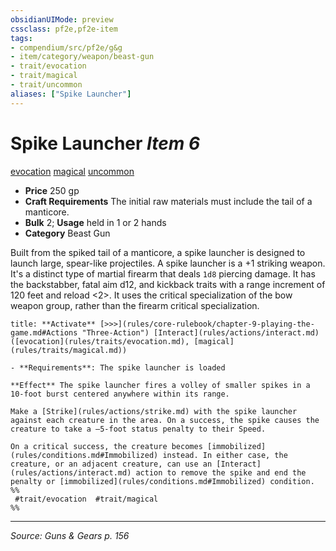 ```yaml
---
obsidianUIMode: preview
cssclass: pf2e,pf2e-item
tags:
- compendium/src/pf2e/g&g
- item/category/weapon/beast-gun
- trait/evocation
- trait/magical
- trait/uncommon
aliases: ["Spike Launcher"]
---
```

# Spike Launcher *Item 6*  
[evocation](evocation.md "Evocation School Trait")  [magical](magical.md "Magical Item Trait")  [uncommon](uncommon.md "Uncommon Rarity Trait")  

- **Price** 250 gp
- **Craft Requirements** The initial raw materials must include the tail of a manticore.
- **Bulk** 2; **Usage** held in 1 or 2 hands
- **Category** Beast Gun

Built from the spiked tail of a manticore, a spike launcher is designed to launch large, spear-like projectiles. A spike launcher is a +1 striking weapon. It's a distinct type of martial firearm that deals `1d8` piercing damage. It has the backstabber, fatal aim d12, and kickback traits with a range increment of 120 feet and reload <2>. It uses the critical specialization of the bow weapon group, rather than the firearm critical specialization.

```ad-embed-ability
title: **Activate** [>>>](rules/core-rulebook/chapter-9-playing-the-game.md#Actions "Three-Action") [Interact](rules/actions/interact.md) ([evocation](rules/traits/evocation.md), [magical](rules/traits/magical.md))

- **Requirements**: The spike launcher is loaded

**Effect** The spike launcher fires a volley of smaller spikes in a 10-foot burst centered anywhere within its range.

Make a [Strike](rules/actions/strike.md) with the spike launcher against each creature in the area. On a success, the spike causes the creature to take a –5-foot status penalty to their Speed.

On a critical success, the creature becomes [immobilized](rules/conditions.md#Immobilized) instead. In either case, the creature, or an adjacent creature, can use an [Interact](rules/actions/interact.md) action to remove the spike and end the penalty or [immobilized](rules/conditions.md#Immobilized) condition.  
%%
 #trait/evocation  #trait/magical 
%%
```


---
*Source: Guns & Gears p. 156*
